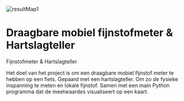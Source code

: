 ![resultMap1](https://user-images.githubusercontent.com/78153942/117574484-89bc1d80-b0dd-11eb-8aaa-2bfb0591817b.png)
# Draagbare mobiel fijnstofmeter & Hartslagteller
Fijnstofmeter &amp; Hartslagteller

Het doel van het project is om een draagbare mobiel fijnstof meter te hebben op een fiets. Gepaard met een hartslagteller. Om zo de fysieke inspanning te meten en lokale fijnstof. Samen met een main Python programma dat de meetwaardes visualiseert op een kaart. 
